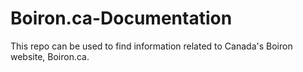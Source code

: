 # Boiron.ca-Documentation
This repo can be used to find information related to Canada's Boiron website, Boiron.ca.
